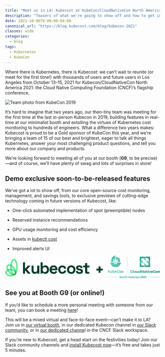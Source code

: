 ```yaml
---
title: "Meet us in LA! Kubecost at KubeCon/CloudNativeCon North America 2021"
description: "Teasers of what we're going to show off and how to get in touch with our team at the convention, in-person and virtually!"
date: 2021-10-06T8:00:00-04:00
canonical_url: "https://blog.kubecost.com/blog/kubecon-2021"
classes: wide
categories:
  - blog
tags:
  - Kubernetes
  - KubeCon
---
```


Where there is Kubernetes, there is Kubecost: we can’t wait to reunite (or meet for the first time!) with thousands of users and future users in Los Angeles from October 13–15, 2021 for Kubecon/CloudNativeCon North America 2021: the Cloud Native Computing Foundation (CNCF)’s flagship conference.

![Team photo from KubeCon 2019](/assets/images/kubecon-2021/team-photo.png)

It’s hard to imagine that two years ago, our then-tiny team was meeting for the first time at the last in-person Kubecon in 2019, building features in real-time at our minimalist booth and extolling the virtues of Kubernetes cost monitoring to hundreds of engineers. What a difference two years makes: Kubecost is proud to be a Gold sponsor of KubeCon this year, and we’re bringing a team of 15 of our best and brightest, eager to talk all things Kubernetes, answer your most challenging product questions, and tell you more about our company and products. 

We’re looking forward to meeting all of you at our booth (**G9**, to be precise)—and of course, we’ll have plenty of swag and lots of surprises in store!

## Demo exclusive soon-to-be-released features 

We’ve got a lot to show off, from our core open-source cost monitoring, management, and savings tools, to exclusive previews of cutting-edge technology coming in future versions of Kubecost, like:

* One-click automated implementation of spot (preemptible) nodes

* Reserved instance recommendations

* GPU usage monitoring and cost efficiency

* Assets in [kubectl cost](https://github.com/kubecost/kubectl-cost)

* Improved alerts UI

![Kubecost logo with KubeCon](/assets/images/kubecon-2021/logo-kubecon.png)

## See you at Booth G9 (or online!)

If you’d like to schedule a more personal meeting with someone from our team, you can book a meeting [here](https://calendly.com/nick-1112/kubecon-meetup?month=2021-10)!

This will be a mixed virtual and face-to-face event—can’t make it to LA? Join us in [our virtual booth](https://cncf-dot-yamm-track.appspot.com/Redirect?ukey=1AP7AJPEnd2ibiOj7m60IrR4LhkHemrdKbnXw06Rh9Ac-1905959187&key=YAMMID-66175426&link=https://kubecon-cloudnativecon-na.com/virtual-exhibitor/?v0326b739525aaf6a5900c153ea6485e67109462e8db159b156161fc07c7e3d8016769932b4c0398e64b5ea52edb3d1c5=9A466CD925DB855A73C75626E9E7F3083DE5C866245B58D1D15DC9DA3A7339024068F1A20F37B486C9D4B0EA93D903C6&fromHall), in our dedicated Kubecon channel in [our Slack community](https://kubecost.slack.com/archives/C01F40H0XB6), or in [our dedicated channe](https://cloud-native.slack.com/archives/C01EUHWAE5A)l in the CNCF Slack workspace.

If you’re new to Kubecost, get a head start on the festivities today! Join our Slack community channels and [install Kubecost now](http://kubecost.com/install.html)—it’s free and takes just 5 minutes.
